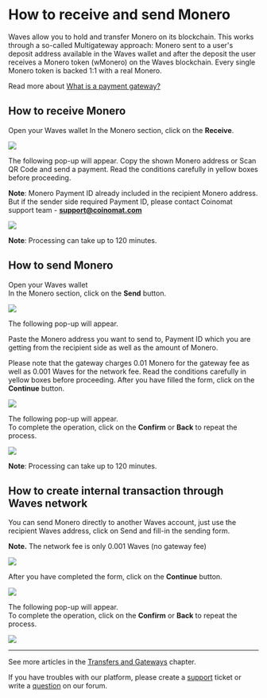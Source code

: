# How to receive and send Monero

Waves allow you to hold and transfer Monero on its blockchain. This works through a so-called Multigateway approach: Monero sent to a user's deposit address available in the Waves wallet and after the deposit the user receives a Monero token \(wMonero\) on the Waves blockchain. Every single Monero token is backed 1:1 with a real Monero.

Read more about [What is a payment gateway?](/waves-client/frequently-asked-questions-faq/transfers-and-gateways/payment-gateway.md)

## **How to receive Monero**

Open your Waves wallet
In the Monero section, click on the **Receive**.

![](/_assets/monero_transfers_01.png)

The following pop-up will appear.
Copy the shown Monero address or Scan QR Code and send a payment.
Read the conditions carefully in yellow boxes before proceeding.

**Note**: Monero Payment ID already included in the recipient Monero address.
But if the sender side required Payment ID, please contact Coinomat support team - **support@coinomat.com**

![](/_assets/monero_transfers_02.png)

**Note**: Processing can take up to 120 minutes.

## **How to send Monero**

Open your Waves wallet  
In the Monero section, click on the **Send** button.

![](/_assets/monero_transfers_03.png)

The following pop-up will appear.

Paste the Monero address you want to send to, Payment ID which you are getting from the recipient side as well as the amount of Monero.

Please note that the gateway charges 0.01 Monero for the gateway fee as well as 0.001 Waves for the network fee. Read the conditions carefully in yellow boxes before proceeding.
After you have filled the form, click on the **Continue** button.

![](/_assets/monero_transfers_04.png)

The following pop-up will appear.  
To complete the operation, click on the **Confirm** or **Back** to repeat the process.

![](/_assets/monero_transfers_05.png)

**Note**: Processing can take up to 120 minutes.

## **How to create internal transaction through Waves network**

You can send Monero directly to another Waves account, just use the recipient Waves address, click on Send and fill-in the sending form.

**Note.** The network fee is only 0.001 Waves \(no gateway fee\)

![](/_assets/monero_transfers_06.png)

After you have completed the form, click on the **Continue** button.

![](/_assets/monero_transfers_07.png)

The following pop-up will appear.  
To complete the operation, click on the **Confirm** or **Back** to repeat the process.

![](/_assets/monero_transfers_08.png)

___

See more articles in the [Transfers and Gateways](/waves-client/wallet-management.md) chapter.

If you have troubles with our platform, please create a [support](https://support.wavesplatform.com/) ticket or write a [question](https://forum.wavesplatform.com/) on our forum.

